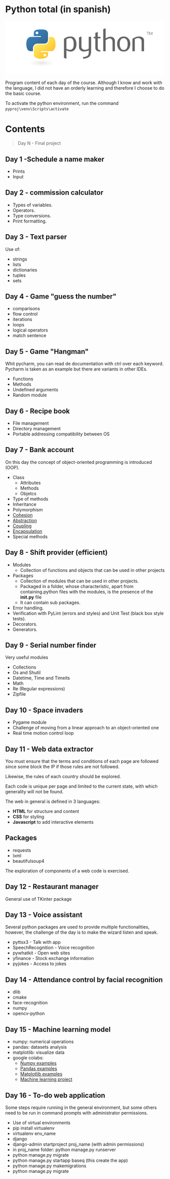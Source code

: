 # Python total (in spanish)

![py](python.jpg)

Program content of each day of the course. 
Although I know and work with the language, I did not have an orderly learning and therefore I choose to do the basic course.

To activate the python environment, run the command ```pyproj\venv\Scripts\activate```

# Contents 
> Day N - Final project

## Day 1 -Schedule a name maker
- Prints 
- Input

## Day 2 - commission calculator
- Types of variables. 
- Operators. 
- Type conversions. 
- Print formatting.

## Day 3 - Text parser
Use of:
- strings
- lists
- dictionaries
- tuples
- sets

## Day 4 - Game "guess the number"
- comparisons
- flow control
- iterations
- loops
- logical operators
- match sentence


## Day 5 - Game "Hangman"
Whit pycharm, you can read de documentation with ctrl over each keyword.
Pycharm is taken as an example but there are variants in other IDEs.

- Functions
- Methods
- Undefined arguments
- Random module

## Day 6 - Recipe book
- File management
- Directory management
- Portable addressing compatibility between OS

## Day 7 - Bank account
On this day the concept of object-oriented programming is introduced (OOP).
- Class
    - Attributes
    - Methods
    - Objetcs
- Type of methods
- Inheritance
- Polymorphism
- [Cohesion](https://escueladirecta-blog.blogspot.com/2021/09/cohesion-pilares-de-la-programacion.html)
- [Abstraction](https://escueladirecta-blog.blogspot.com/2021/10/acoplamiento-pilares-de-la-programacion.html)
- [Coupling](https://escueladirecta-blog.blogspot.com/2021/10/abstraccion-pilares-de-la-programacion.html)
- [Encapsulation](https://escueladirecta-blog.blogspot.com/2021/10/encapsulamiento-pilares-de-la.html)
- Special methods

## Day 8 - Shift provider (efficient)
- Modules
    - Collection of functions and objects that can be used in other projects
- Packages
    - Collection of modules that can be used in other projects.
    - Packaged in a folder, whose characteristic, apart from containing.python files with the modules, is the presence of the **__init__.py** file
    - It can contain sub packages.
- Error handling.
- Verification with PyLint (errors and styles) and Unit Test (black box style tests).
- Decorators.
- Generators.

## Day 9 - Serial number finder
Very useful modules
- Collections
- Os and Shutil
- Datetime, Time and Timeits
- Math
- Re (Regular expressions)
- Zipfile

## Day 10 - Space invaders
- Pygame module
- Challenge of moving from a linear approach to an object-oriented one
- Real time motion control loop

## Day 11 - Web data extractor
You must ensure that the terms and conditions of each page are followed since some block the IP if those rules are not followed.

Likewise, the rules of each country should be explored.

Each code is unique per page and limited to the current state, with which generality will not be found.

The web in general is defined in 3 languages:
- __HTML__ for structure and content
- __CSS__ for styling
- __Javascript__ to add interactive elements

## Packages
- requests
- lxml
- beautifulsoup4

The exploration of components of a web code is exercised.

## Day 12 - Restaurant manager
General use of TKinter package

## Day 13 - Voice assistant
Several python packages are used to provide multiple functionalities, however, the challenge of the day is to make the wizard listen and speak.

- pyttsx3 - Talk with app
- SpeechRecognition - Voice recognition
- pywhatkit - Open web sites
- yfinance - Stock exchange information
- pyjokes - Access to jokes

## Day 14 - Attendance control by facial recognition

- dlib
- cmake
- face-recognition
- numpy
- opencv-python

## Day 15 - Machine learning model

- numpy: numerical operations
- pandas: datasets analysis 
- matplotlib: visualize data
- google colabs:
    - [Numpy examples](https://drive.google.com/file/d/17GeyCV7Kwh60ywyLMNSS3yXCX8404t_m/view?usp=sharing)
    - [Pandas examples](https://drive.google.com/file/d/1DDkVuMPMnM2YyW423AcOc1uqQKF-KUBy/view?usp=sharing)
    - [Matplotlib examples](https://colab.research.google.com/drive/1wGgq9xIy2ia3zHG9_fpTgbM7vT9JaSmC?usp=sharing)
    - [Machine learning project](https://colab.research.google.com/drive/1ftQQAFX4niQ_VDiWOqGtbNJup-AIngno?usp=sharing)

## Day 16 - To-do web application
Some steps require running in the general environment, but some others need to be run in command prompts with administrator permissions.

- Use of virtual environments
 - pip install virtualenv
 - virtualenv env_name
- django
 - django-admin startproject proj_name (with admin permissions) 
 - in proj_name folder: python manage.py runserver
 - python manage.py migrate
 - python manage.py startapp baseq (this create the app)
 - python manage.py makemigrations
 - python manage.py migrate
